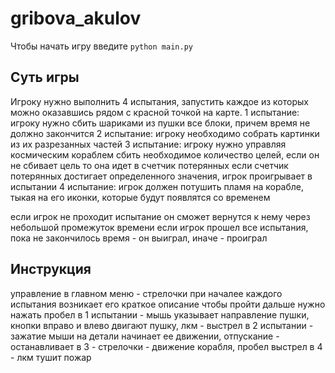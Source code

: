 # gribova_akulov

Чтобы начать игру введите `python main.py`

## Суть игры 
Игроку нужно выполнить 4 испытания, запустить каждое из которых можно оказавшись рядом с красной точкой на карте.
1 испытание: игроку нужно сбить шариками из пушки все блоки, причем время не должно закончится
2 испытание: игроку необходимо собрать картинки из их разрезанных частей
3 испытание: игроку нужно управляя космическим кораблем сбить необходимое количество целей, если он не сбивает цель то она идет в счетчик потерянных
если счетчик потерянных достигает определенного значения, игрок проигрывает в испытании
4 испытание: игрок должен потушить пламя на корабле, тыкая на его иконки, которые будут появлятся со временем

если игрок не проходит испытание он сможет вернутся к нему через небольшой промежуток времени
если игрок прошел все испытания, пока не закончилось время - он выиграл, иначе - проиграл 

## Инструкция
управление в главном меню - стрелочки
при началее каждого испытания возникает его краткое описание
чтобы пройти дальше нужно нажать пробел 
в 1 испытании - мышь указывает направление пушки, кнопки вправо и влево двигают пушку, лкм - выстрел 
в 2 испытании - зажатие мыши на детали начинает ее движении, отпускание - останавливает 
в 3 - стрелочки - движение корабля, пробел выстрел 
в 4 - лкм тушит пожар
